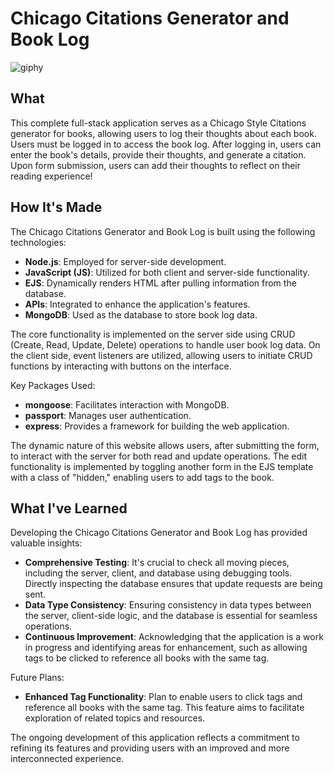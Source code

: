 # Chicago Citations Generator and Book Log

![giphy](https://github.com/codedbycass/Citations-Auth/assets/122684139/01dc54ae-53de-416d-955a-a6f11bbc5d0a)

## What

This complete full-stack application serves as a Chicago Style Citations generator for books, allowing users to log their thoughts about each book. Users must be logged in to access the book log. After logging in, users can enter the book's details, provide their thoughts, and generate a citation. Upon form submission, users can add their thoughts to reflect on their reading experience!

## How It's Made

The Chicago Citations Generator and Book Log is built using the following technologies:

- **Node.js**: Employed for server-side development.
- **JavaScript (JS)**: Utilized for both client and server-side functionality.
- **EJS**: Dynamically renders HTML after pulling information from the database.
- **APIs**: Integrated to enhance the application's features.
- **MongoDB**: Used as the database to store book log data.

The core functionality is implemented on the server side using CRUD (Create, Read, Update, Delete) operations to handle user book log data. On the client side, event listeners are utilized, allowing users to initiate CRUD functions by interacting with buttons on the interface.

Key Packages Used:

- **mongoose**: Facilitates interaction with MongoDB.
- **passport**: Manages user authentication.
- **express**: Provides a framework for building the web application.

The dynamic nature of this website allows users, after submitting the form, to interact with the server for both read and update operations. The edit functionality is implemented by toggling another form in the EJS template with a class of "hidden," enabling users to add tags to the book.

## What I've Learned

Developing the Chicago Citations Generator and Book Log has provided valuable insights:

- **Comprehensive Testing**: It's crucial to check all moving pieces, including the server, client, and database using debugging tools. Directly inspecting the database ensures that update requests are being sent.
- **Data Type Consistency**: Ensuring consistency in data types between the server, client-side logic, and the database is essential for seamless operations.
- **Continuous Improvement**: Acknowledging that the application is a work in progress and identifying areas for enhancement, such as allowing tags to be clicked to reference all books with the same tag.

Future Plans:

- **Enhanced Tag Functionality**: Plan to enable users to click tags and reference all books with the same tag. This feature aims to facilitate exploration of related topics and resources.

The ongoing development of this application reflects a commitment to refining its features and providing users with an improved and more interconnected experience.
